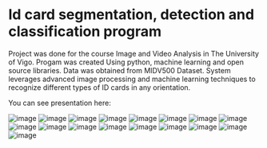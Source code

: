 # Id card segmentation, detection and classification program

Project was done for the course Image and Video Analysis in The University of Vigo.
Progam was created Using python, machine learning and open source libraries. Data was obtained from MIDV500 Dataset. 
System leverages advanced image processing and machine learning techniques to recognize different types of ID cards in any orientation. 

You can see presentation here:

![image](https://github.com/user-attachments/assets/cabdf5e8-d712-4912-aee0-03c6e93161d5)
![image](https://github.com/user-attachments/assets/a7f4217f-e26e-4c9a-945e-426e4ef430ed)
![image](https://github.com/user-attachments/assets/7de35206-831e-4e19-b71d-3d8fe23821af)
![image](https://github.com/user-attachments/assets/c788a263-d25d-47f8-9ddb-e49262cd6644)
![image](https://github.com/user-attachments/assets/05d7782a-1e94-43e0-aaf6-ed9d46b9c70d)
![image](https://github.com/user-attachments/assets/66733c1a-b11c-4cc3-9fd1-87ea59542981)
![image](https://github.com/user-attachments/assets/7d1c3152-96b7-49a3-937b-b4050f95e2f3)
![image](https://github.com/user-attachments/assets/489bf18e-65d4-4ba5-b14b-a24a2dfecf29)
![image](https://github.com/user-attachments/assets/3fe0fc96-62c3-4972-8111-69723aae8f6f)
![image](https://github.com/user-attachments/assets/8b7271f4-f1c9-4d52-8fec-a93c4602d43f)
![image](https://github.com/user-attachments/assets/dd50b4bd-9956-467a-a526-e0ded856f8be)
![image](https://github.com/user-attachments/assets/4509b90c-c238-4ff9-86d7-5f48c8e56671)
![image](https://github.com/user-attachments/assets/b6634270-6286-4066-9f19-8eb1abc1cef5)
![image](https://github.com/user-attachments/assets/1c68537f-5c88-4152-93f0-0c33fa743779)
![image](https://github.com/user-attachments/assets/16b453bd-3a48-4e88-bb62-0187ab7e908d)
![image](https://github.com/user-attachments/assets/cba65f28-6383-41dc-a3ad-7f3421f5c536)
![image](https://github.com/user-attachments/assets/10d7ac79-b751-457d-8d55-8e5cac15af69)


